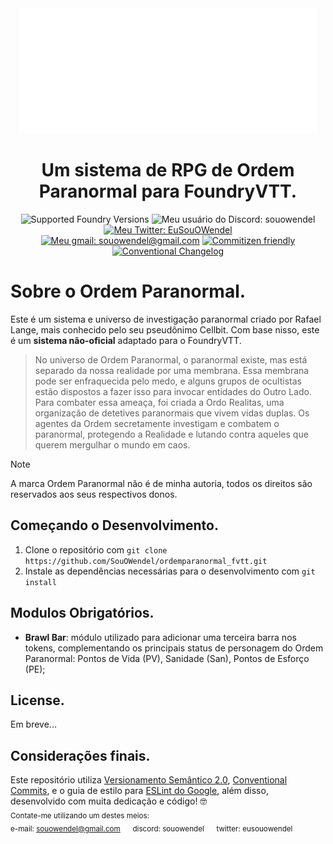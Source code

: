 <div align="center">

<img src="https://github.com/SouOWendel/ordemparanormal-fvtt/blob/main/op-logo.png?raw=true" alt="logo do Ordem Paranormal">
<h1>Um sistema de RPG de Ordem Paranormal para FoundryVTT.</h1>

![Supported Foundry Versions](https://img.shields.io/endpoint?url=https%3A%2F%2Ffoundryshields.com%2Fversion%3Fstyle%3Dflat%26url%3Dhttps%3A%2F%2Fgithub.com%2FSouOWendel%2Fordemparanormal-fvtt%2Freleases%2Flatest%2Fdownload%2Fsystem.json)
![Meu usuário do Discord: souowendel](https://dcbadge.vercel.app/api/shield/294989840104161280?style=flat&compact=true)
[![Meu Twitter: EuSouOWendel](https://img.shields.io/badge/Twitter-1DA1F2?style=for-the-badge&logo=twitter&logoColor=white&style=flat&compact=true)](https://twitter.com/EuSouOWendel)
<br>
[![Meu gmail: souowendel@gmail.com](https://img.shields.io/badge/Gmail-D14836?style=for-the-badge&logo=gmail&logoColor=white&style=flat&compact=true)](https://mail.google.com/mail/u/0/?fs=1&to=souowendel@gmail.com&su=Enquiry&tf=cm)
[![Commitizen friendly](https://img.shields.io/badge/commitizen-friendly-brightgreen.svg)](http://commitizen.github.io/cz-cli/)
[![Conventional Changelog](https://img.shields.io/badge/changelog-conventional-brightgreen.svg)](http://conventional-changelog.github.io)

</div>

# Sobre o Ordem Paranormal.

Este é um sistema e universo de investigação paranormal criado por Rafael Lange, mais conhecido pelo seu pseudônimo Cellbit. Com base nisso, este é um **sistema não-oficial** adaptado para o FoundryVTT.

> No universo de Ordem Paranormal, o paranormal existe, mas está separado da nossa realidade por uma membrana. Essa membrana pode ser enfraquecida pelo medo, e alguns grupos de ocultistas estão dispostos a fazer isso para invocar entidades do Outro Lado.
> Para combater essa ameaça, foi criada a Ordo Realitas, uma organização de detetives paranormais que vivem vidas duplas. Os agentes da Ordem secretamente investigam e combatem o paranormal, protegendo a Realidade e lutando contra aqueles que querem mergulhar o mundo em caos.

> [!NOTE]
> A marca Ordem Paranormal não é de minha autoria, todos os direitos são reservados aos seus respectivos donos.

## Começando o Desenvolvimento.

1. Clone o repositório com `git clone https://github.com/SouOWendel/ordemparanormal_fvtt.git`
2. Instale as dependências necessárias para o desenvolvimento com `git install`

## Modulos Obrigatórios.

-   **Brawl Bar**: módulo utilizado para adicionar uma terceira barra nos tokens, complementando os principais status de personagem do Ordem Paranormal: Pontos de Vida (PV), Sanidade (San), Pontos de Esforço (PE);

## License.

Em breve...

## Considerações finais.

Este repositório utiliza [Versionamento Semântico 2.0](https://semver.org/lang/pt-BR/), [Conventional Commits](https://www.conventionalcommits.org/en/v1.0.0/), e o guia de estilo para [ESLint do Google](https://google.github.io/styleguide/jsguide.html), além disso, desenvolvido com muita dedicação e código! 🤓<br>
<sub>
Contate-me utilizando um destes meios:<br>
e-mail: souowendel@gmail.com &nbsp;&nbsp;&nbsp;&nbsp;
discord: souowendel &nbsp;&nbsp;&nbsp;&nbsp;
twitter: eusouowendel

</sub>

<!-- Links Uteis -->
<!-- https://foundryvtt.wiki/en/development/guides/SD-tutorial -->
<!-- https://foundryvtt.com/article/dice-advanced/ -->
<!-- https://foundryvtt.wiki/en/development/guides/System-Development-for-Beginners/System-Development-Part-5-Wandering-in-000000 -->
<!-- https://foundryvtt.wiki/en/development/guides/vite -->
<!-- https://foundryvtt.wiki/en/development/guides/builtin-css -->
